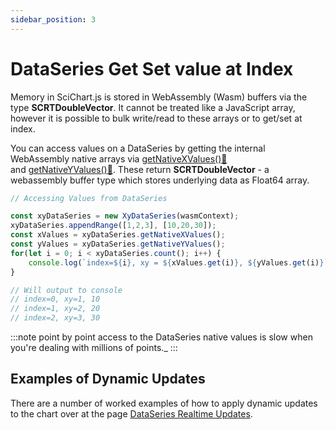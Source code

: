 ```yaml
---
sidebar_position: 3
---
```


# DataSeries Get Set value at Index

Memory in SciChart.js is stored in WebAssembly (Wasm) buffers via the type **SCRTDoubleVector**. It cannot be treated like a JavaScript array, however it is possible to bulk write/read to these arrays or to get/set at index.

You can access values on a DataSeries by getting the internal WebAssembly native arrays via [getNativeXValues():blue_book:](https://www.scichart.com/documentation/js/current/typedoc/classes/xydataseries.html#getnativexvalues) and [getNativeYValues():blue_book:](https://www.scichart.com/documentation/js/current/typedoc/classes/xydataseries.html#getnativeyvalues). These return **SCRTDoubleVector** - a webassembly buffer type which stores underlying data as Float64 array.

```ts
// Accessing Values from DataSeries

const xyDataSeries = new XyDataSeries(wasmContext);
xyDataSeries.appendRange([1,2,3], [10,20,30]);
const xValues = xyDataSeries.getNativeXValues();
const yValues = xyDataSeries.getNativeYValues();
for(let i = 0; i < xyDataSeries.count(); i++) {
    console.log(`index=${i}, xy = ${xValues.get(i)}, ${yValues.get(i)}`);
}

// Will output to console
// index=0, xy=1, 10
// index=1, xy=2, 20
// index=2, xy=3, 30
```
:::note
point by point access to the DataSeries native values is slow when you're dealing with millions of points._
:::

Examples of Dynamic Updates
---------------------------

There are a number of worked examples of how to apply dynamic updates to the chart over at the page [DataSeries Realtime Updates](/2d-charts/chart-types/data-series-api/realtime-updates).
